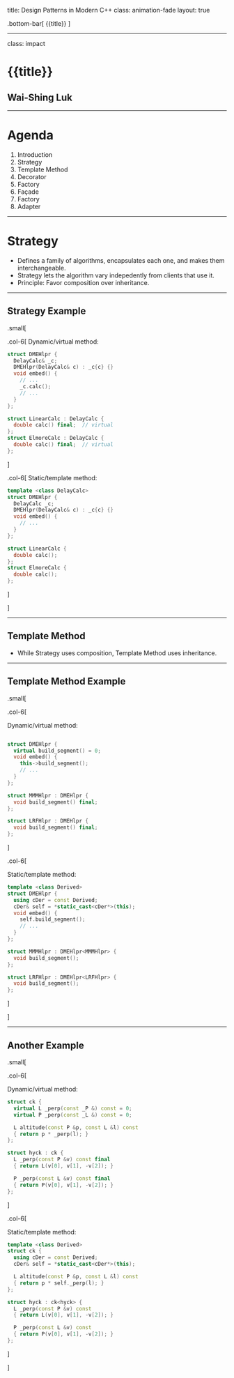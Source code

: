 title: Design Patterns in Modern C++
class: animation-fade
layout: true

<!-- This slide will serve as the base layout for all your slides -->
.bottom-bar[
  {{title}}
]

---

class: impact

{{title}}
=========

Wai-Shing Luk
-------------

---

Agenda
======

1.  Introduction
2.  Strategy
3.  Template Method
4.  Decorator
5.  Factory
6.  Façade
7.  Factory
8.  Adapter

---

# Strategy

- Defines a family of algorithms, encapsulates each one, 
  and makes them interchangeable.
- Strategy lets the algorithm vary indepedently from clients
  that use it.
- Principle: Favor composition over inheritance.

---

Strategy Example
----------------

.small[

.col-6[
Dynamic/virtual method:

```cpp
struct DMEHlpr {
  DelayCalc& _c;
  DMEHlpr(DelayCalc& c) : _c{c} {}
  void embed() { 
    // ...
    _c.calc();
    // ...
  }
};

struct LinearCalc : DelayCalc {
  double calc() final;  // virtual 
};
struct ElmoreCalc : DelayCalc {
  double calc() final;  // virtual
};
```
]

.col-6[
Static/template method:

```cpp
template <class DelayCalc>
struct DMEHlpr {
  DelayCalc _c;
  DMEHlpr(DelayCalc& c) : _c{c} {}
  void embed() { 
    // ...
  }
};

struct LinearCalc {
  double calc();
};
struct ElmoreCalc {
  double calc();
};
```

]

]

---

Template Method
----------------

- While Strategy uses composition, Template Method uses inheritance.

---

Template Method Example
-----------------------

.small[

.col-6[

Dynamic/virtual method:

```cpp

struct DMEHlpr {
  virtual build_segment() = 0; 
  void embed() { 
    this->build_segment();
    // ...
  }
};

struct MMMHlpr : DMEHlpr {
  void build_segment() final;
};

struct LRFHlpr : DMEHlpr {
  void build_segment() final;
};
```
]

.col-6[

Static/template method:

```cpp
template <class Derived>
struct DMEHlpr {
  using cDer = const Derived;
  cDer& self = *static_cast<cDer*>(this);
  void embed() { 
    self.build_segment();
    // ...
  }
};

struct MMMHlpr : DMEHlpr<MMMHlpr> {
  void build_segment();
};

struct LRFHlpr : DMEHlpr<LRFHlpr> {
  void build_segment();
};
```

]

]


---

Another Example
----------------

.small[

.col-6[

Dynamic/virtual method:

```cpp
struct ck {
  virtual L _perp(const _P &) const = 0;
  virtual P _perp(const _L &) const = 0;

  L altitude(const P &p, const L &l) const 
  { return p * _perp(l); }
};

struct hyck : ck {
  L _perp(const P &v) const final
  { return L(v[0], v[1], -v[2]); }

  P _perp(const L &v) const final
  { return P(v[0], v[1], -v[2]); }
};
```
]

.col-6[

Static/template method:

```cpp
template <class Derived>
struct ck {
  using cDer = const Derived;
  cDer& self = *static_cast<cDer*>(this);

  L altitude(const P &p, const L &l) const
  { return p * self._perp(l); }
};

struct hyck : ck<hyck> {
  L _perp(const P &v) const 
  { return L(v[0], v[1], -v[2]); }

  P _perp(const L &v) const 
  { return P(v[0], v[1], -v[2]); }
};
```

]

]

